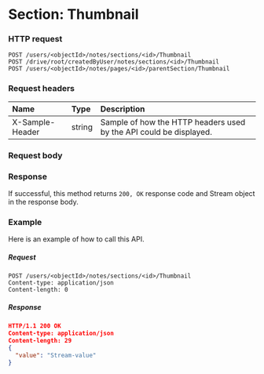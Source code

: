 # Section: Thumbnail


### HTTP request
```http
POST /users/<objectId>/notes/sections/<id>/Thumbnail
POST /drive/root/createdByUser/notes/sections/<id>/Thumbnail
POST /users/<objectId>/notes/pages/<id>/parentSection/Thumbnail

```
### Request headers
| Name       | Type | Description|
|:---------------|:--------|:----------|
| X-Sample-Header  | string  | Sample of how the HTTP headers used by the API could be displayed.|

### Request body

### Response
If successful, this method returns `200, OK` response code and Stream object in the response body.

### Example
Here is an example of how to call this API.
##### Request
```http
POST /users/<objectId>/notes/sections/<id>/Thumbnail
Content-type: application/json
Content-length: 0
```
##### Response
```json
HTTP/1.1 200 OK
Content-type: application/json
Content-length: 29
{
  "value": "Stream-value"
}
```

<!-- uuid: 8f3c0570-a074-451e-91b8-8f4cdc1e6842
2015-10-12 23:35:02 UTC -->